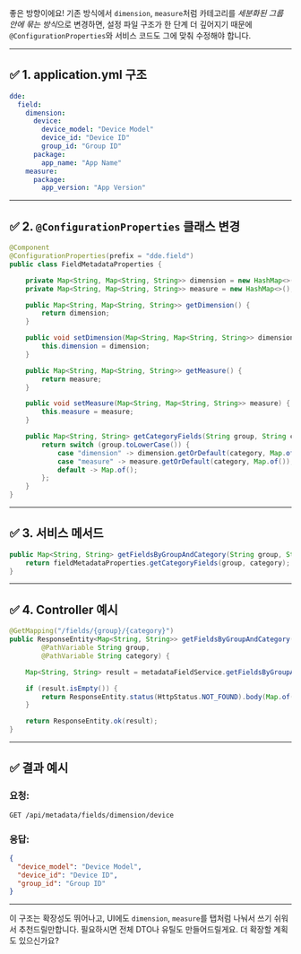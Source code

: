 좋은 방향이에요! 기존 방식에서 `dimension`, `measure`처럼 카테고리를 *세분화된 그룹 안에 묶는 방식*으로 변경하면, 설정 파일 구조가 한 단계 더 깊어지기 때문에 `@ConfigurationProperties`와 서비스 코드도 그에 맞춰 수정해야 합니다.

---

## ✅ 1. application.yml 구조

```yaml
dde:
  field:
    dimension:  
      device:
        device_model: "Device Model"
        device_id: "Device ID"
        group_id: "Group ID"
      package:
        app_name: "App Name"
    measure:
      package:
        app_version: "App Version"
```

---

## ✅ 2. `@ConfigurationProperties` 클래스 변경

```java
@Component
@ConfigurationProperties(prefix = "dde.field")
public class FieldMetadataProperties {

    private Map<String, Map<String, String>> dimension = new HashMap<>();
    private Map<String, Map<String, String>> measure = new HashMap<>();

    public Map<String, Map<String, String>> getDimension() {
        return dimension;
    }

    public void setDimension(Map<String, Map<String, String>> dimension) {
        this.dimension = dimension;
    }

    public Map<String, Map<String, String>> getMeasure() {
        return measure;
    }

    public void setMeasure(Map<String, Map<String, String>> measure) {
        this.measure = measure;
    }

    public Map<String, String> getCategoryFields(String group, String category) {
        return switch (group.toLowerCase()) {
            case "dimension" -> dimension.getOrDefault(category, Map.of());
            case "measure" -> measure.getOrDefault(category, Map.of());
            default -> Map.of();
        };
    }
}
```

---

## ✅ 3. 서비스 메서드

```java
public Map<String, String> getFieldsByGroupAndCategory(String group, String category) {
    return fieldMetadataProperties.getCategoryFields(group, category);
}
```

---

## ✅ 4. Controller 예시

```java
@GetMapping("/fields/{group}/{category}")
public ResponseEntity<Map<String, String>> getFieldsByGroupAndCategory(
        @PathVariable String group,
        @PathVariable String category) {

    Map<String, String> result = metadataFieldService.getFieldsByGroupAndCategory(group, category);

    if (result.isEmpty()) {
        return ResponseEntity.status(HttpStatus.NOT_FOUND).body(Map.of());
    }

    return ResponseEntity.ok(result);
}
```

---

## ✅ 결과 예시

### 요청:

```
GET /api/metadata/fields/dimension/device
```

### 응답:

```json
{
  "device_model": "Device Model",
  "device_id": "Device ID",
  "group_id": "Group ID"
}
```

---

이 구조는 확장성도 뛰어나고, UI에도 `dimension`, `measure`를 탭처럼 나눠서 쓰기 쉬워서 추천드릴만합니다. 필요하시면 전체 DTO나 유틸도 만들어드릴게요. 더 확장할 계획도 있으신가요?
